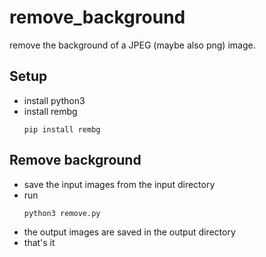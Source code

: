 # remove_background

remove the background of a JPEG (maybe also png) image. 

## Setup
  * install python3
  * install rembg
    ```shell
    pip install rembg
    ```

## Remove background
* save the input images from the input directory
* run 
  ```shell
  python3 remove.py
  ```
* the output images are saved in the output directory
* that's it
